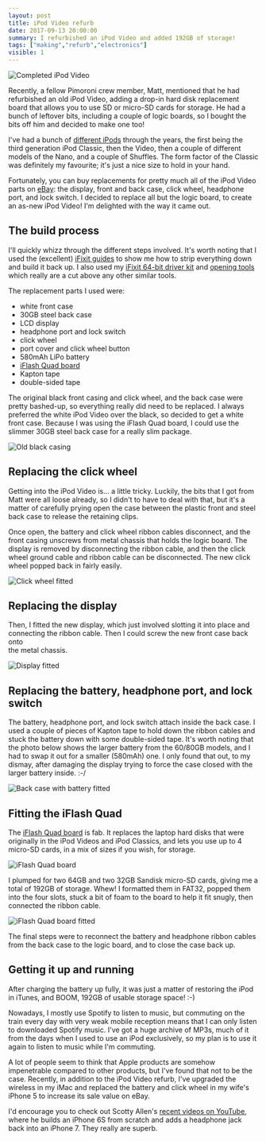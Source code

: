 ```yaml
---
layout: post
title: iPod Video refurb
date: 2017-09-13 20:00:00
summary: I refurbished an iPod Video and added 192GB of storage!
tags: ["making","refurb","electronics"]
visible: 1
---
```


![Completed iPod Video](/assets/ipod-refurb-1.jpg)

Recently, a fellow Pimoroni crew member, Matt, mentioned that he had
refurbished an old iPod Video, adding a drop-in hard disk replacement board that
allows you to use SD or micro-SD cards for storage. He had a bunch of leftover
bits, including a couple of logic boards, so I bought the bits off him and
decided to make one too!

I've had a bunch of [different iPods](https://en.wikipedia.org/wiki/List_of_iPod_models)
through the years, the first being the third
generation iPod Classic, then the Video, then a couple of different models of
the Nano, and a couple of Shuffles. The form factor of the Classic was
definitely my favourite; it's just a nice size to hold in your hand.

Fortunately, you can buy replacements for pretty much all of the iPod Video
parts on
[eBay](https://www.ebay.com/sch/i.html?_odkw=ipod+video+replacement&rmvSB=true&_sop=12&_fspt=1&_mPrRngCbx=1&_osacat=0&_from=R40&_trksid=p2045573.m570.l1313.TR0.TRC0.H0.X%22ipod+video%22+replacement.TRS0&_nkw=%22ipod+video%22+replacement&_sacat=0):
the display, front and back case, click wheel, headphone port,
and lock switch. I decided to replace all but the logic board, to create an
as-new iPod Video! I'm delighted with the way it came out.

## The build process

I'll quickly whizz through the different steps involved. It's worth noting that
I used the (excellent) [iFixit guides](https://www.ifixit.com/Device/iPod_5th_Generation_%28Video%29)
to show me how to strip everything down and build it back up. I also used my
[iFixit 64-bit driver kit](https://shop.pimoroni.com/products/ifixit-64-bit-driver-kit) and
[opening tools](https://shop.pimoroni.com/products/ifixit-opening-tool) which
really are a cut above any other similar tools.

The replacement parts I used were:

- white front case
- 30GB steel back case
- LCD display
- headphone port and lock switch
- click wheel
- port cover and click wheel button
- 580mAh LiPo battery
- [iFlash Quad board](https://www.iflash.xyz/store/iflash-quad/)
- Kapton tape
- double-sided tape

The original black front casing and click wheel, and the back case were pretty
bashed-up, so everything really did need to be replaced. I always preferred the
white iPod Video over the black, so decided to get a white front case. Because
I was using the iFlash Quad board, I could use the slimmer 30GB steel back case
for a really slim package.

![Old black casing](/assets/ipod-refurb-2.jpg)

## Replacing the click wheel

Getting into the iPod Video is... a little tricky. Luckily, the bits that I got
from Matt were all loose already, so I didn't to have to deal with that, but
it's a matter of carefully prying open the case between the plastic front and
steel back case to release the retaining clips.

Once open, the battery and click wheel ribbon cables disconnect, and the
front casing unscrews from metal chassis that holds the logic board. The display
is removed by disconnecting the ribbon cable, and then the click wheel ground
cable and ribbon cable can be disconnected. The new click wheel popped back in
fairly easily.

![Click wheel fitted](/assets/ipod-refurb-4.jpg)

## Replacing the display

Then, I fitted the new display, which just involved slotting it into place and
connecting the ribbon cable. Then I could screw the new front case back onto  
the metal chassis.

![Display fitted](/assets/ipod-refurb-5.jpg)

## Replacing the battery, headphone port, and lock switch

The battery, headphone port, and lock switch attach inside the back case. I
used a couple of pieces of Kapton tape to hold down the ribbon cables and stuck
the battery down with some double-sided tape. It's worth noting that the photo
below shows the larger battery from the 60/80GB models, and I had to swap it
out for a smaller (580mAh) one. I only found that out, to my dismay, after
damaging the display trying to force the case closed with the larger battery
inside. :-/

![Back case with battery fitted](/assets/ipod-refurb-6.jpg)

## Fitting the iFlash Quad

The [iFlash Quad board](https://www.iflash.xyz/store/iflash-quad/) is fab. It
replaces the laptop hard disks that were originally in the iPod Videos and iPod
Classics, and lets you use up to 4 micro-SD cards, in a mix of sizes if you
wish, for storage.

![iFlash Quad board](/assets/ipod-refurb-3.jpg)

I plumped for two 64GB and two 32GB Sandisk micro-SD cards, giving me a total of
192GB of storage. Whew! I formatted them in FAT32, popped them into the four
slots, stuck a bit of foam to the board to help it fit snugly, then connected
the ribbon cable.

![iFlash Quad board fitted](/assets/ipod-refurb-7.jpg)

The final steps were to reconnect the battery and headphone ribbon
cables from the back case to the logic board, and to close the case back up.

## Getting it up and running

After charging the battery up fully, it was just a matter of restoring the iPod
in iTunes, and BOOM, 192GB of usable storage space! :-)

Nowadays, I mostly use Spotify to listen to music, but commuting on the train
every day with very weak mobile reception means that I can only listen to
downloaded Spotify music. I've got a huge archive of MP3s, much of it from the
days when I used to use an iPod exclusively, so my plan is to use it again to
listen to music while I'm commuting.

A lot of people seem to think that Apple products are somehow impenetrable
compared to other products, but I've found that not to be the case. Recently,
in addition to the iPod Video refurb, I've upgraded the wireless in my iMac and
replaced the battery and click wheel in my wife's iPhone 5 to increase its sale
value on eBay.

I'd encourage you to check out Scotty Allen's
[recent videos on YouTube](https://www.youtube.com/channel/UCO8DQrSp5yEP937qNqTooOw),
where he builds an iPhone 6S from scratch and adds a headphone jack back into
an iPhone 7. They really are superb.

